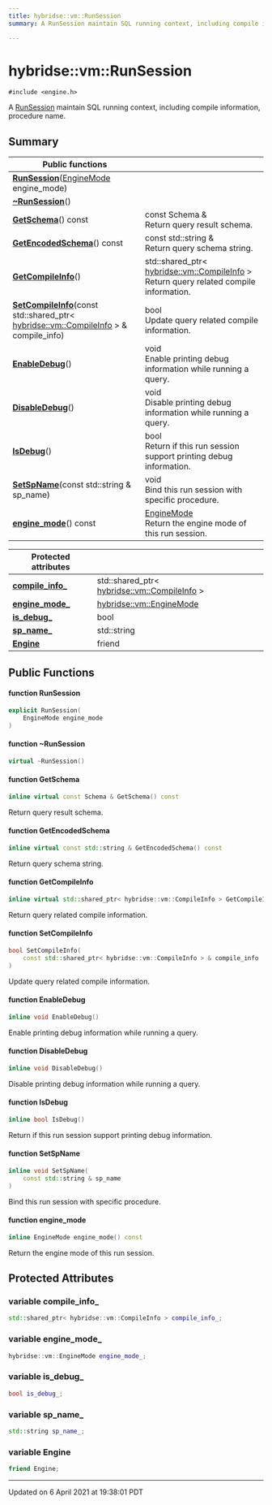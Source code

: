 ```yaml
---
title: hybridse::vm::RunSession
summary: A RunSession maintain SQL running context, including compile information, procedure name. 

---
```

# hybridse::vm::RunSession



`#include <engine.h>`

A [RunSession]() maintain SQL running context, including compile information, procedure name. 
## Summary


|  Public functions|            |
| -------------- | -------------- |
|**[RunSession](/hybridse/usage/api/c++/Classes/classhybridse_1_1vm_1_1_run_session.md#function-runsession)**([EngineMode](/hybridse/usage/api/c++/Namespaces/namespacehybridse_1_1vm.md#enum-enginemode) engine_mode)|  |
|**[~RunSession](/hybridse/usage/api/c++/Classes/classhybridse_1_1vm_1_1_run_session.md#function-~runsession)**()|  |
|**[GetSchema](/hybridse/usage/api/c++/Classes/classhybridse_1_1vm_1_1_run_session.md#function-getschema)**() const| const Schema & <br>Return query result schema.  |
|**[GetEncodedSchema](/hybridse/usage/api/c++/Classes/classhybridse_1_1vm_1_1_run_session.md#function-getencodedschema)**() const| const std::string & <br>Return query schema string.  |
|**[GetCompileInfo](/hybridse/usage/api/c++/Classes/classhybridse_1_1vm_1_1_run_session.md#function-getcompileinfo)**()| std::shared_ptr< [hybridse::vm::CompileInfo](/hybridse/usage/api/c++/Classes/classhybridse_1_1vm_1_1_compile_info.md) > <br>Return query related compile information.  |
|**[SetCompileInfo](/hybridse/usage/api/c++/Classes/classhybridse_1_1vm_1_1_run_session.md#function-setcompileinfo)**(const std::shared_ptr< [hybridse::vm::CompileInfo](/hybridse/usage/api/c++/Classes/classhybridse_1_1vm_1_1_compile_info.md) > & compile_info)| bool <br>Update query related compile information.  |
|**[EnableDebug](/hybridse/usage/api/c++/Classes/classhybridse_1_1vm_1_1_run_session.md#function-enabledebug)**()| void <br>Enable printing debug information while running a query.  |
|**[DisableDebug](/hybridse/usage/api/c++/Classes/classhybridse_1_1vm_1_1_run_session.md#function-disabledebug)**()| void <br>Disable printing debug information while running a query.  |
|**[IsDebug](/hybridse/usage/api/c++/Classes/classhybridse_1_1vm_1_1_run_session.md#function-isdebug)**()| bool <br>Return if this run session support printing debug information.  |
|**[SetSpName](/hybridse/usage/api/c++/Classes/classhybridse_1_1vm_1_1_run_session.md#function-setspname)**(const std::string & sp_name)| void <br>Bind this run session with specific procedure.  |
|**[engine_mode](/hybridse/usage/api/c++/Classes/classhybridse_1_1vm_1_1_run_session.md#function-engine_mode)**() const| [EngineMode](/hybridse/usage/api/c++/Namespaces/namespacehybridse_1_1vm.md#enum-enginemode) <br>Return the engine mode of this run session.  |



| **Protected attributes** | |
| -------------- | -------------- |
| **[compile_info_](/hybridse/usage/api/c++/Classes/classhybridse_1_1vm_1_1_run_session.md#variable-compile_info_)** | std::shared_ptr< [hybridse::vm::CompileInfo](/hybridse/usage/api/c++/Classes/classhybridse_1_1vm_1_1_compile_info.md) > |
| **[engine_mode_](/hybridse/usage/api/c++/Classes/classhybridse_1_1vm_1_1_run_session.md#variable-engine_mode_)** | [hybridse::vm::EngineMode](/hybridse/usage/api/c++/Namespaces/namespacehybridse_1_1vm.md#enum-enginemode) |
| **[is_debug_](/hybridse/usage/api/c++/Classes/classhybridse_1_1vm_1_1_run_session.md#variable-is_debug_)** | bool |
| **[sp_name_](/hybridse/usage/api/c++/Classes/classhybridse_1_1vm_1_1_run_session.md#variable-sp_name_)** | std::string |
| **[Engine](/hybridse/usage/api/c++/Classes/classhybridse_1_1vm_1_1_run_session.md#variable-engine)** | friend |

## Public Functions

#### function RunSession

```cpp
explicit RunSession(
    EngineMode engine_mode
)
```


#### function ~RunSession

```cpp
virtual ~RunSession()
```


#### function GetSchema

```cpp
inline virtual const Schema & GetSchema() const
```

Return query result schema. 

#### function GetEncodedSchema

```cpp
inline virtual const std::string & GetEncodedSchema() const
```

Return query schema string. 

#### function GetCompileInfo

```cpp
inline virtual std::shared_ptr< hybridse::vm::CompileInfo > GetCompileInfo()
```

Return query related compile information. 

#### function SetCompileInfo

```cpp
bool SetCompileInfo(
    const std::shared_ptr< hybridse::vm::CompileInfo > & compile_info
)
```

Update query related compile information. 

#### function EnableDebug

```cpp
inline void EnableDebug()
```

Enable printing debug information while running a query. 

#### function DisableDebug

```cpp
inline void DisableDebug()
```

Disable printing debug information while running a query. 

#### function IsDebug

```cpp
inline bool IsDebug()
```

Return if this run session support printing debug information. 

#### function SetSpName

```cpp
inline void SetSpName(
    const std::string & sp_name
)
```

Bind this run session with specific procedure. 

#### function engine_mode

```cpp
inline EngineMode engine_mode() const
```

Return the engine mode of this run session. 

## Protected Attributes

### variable compile_info_

```cpp
std::shared_ptr< hybridse::vm::CompileInfo > compile_info_;
```


### variable engine_mode_

```cpp
hybridse::vm::EngineMode engine_mode_;
```


### variable is_debug_

```cpp
bool is_debug_;
```


### variable sp_name_

```cpp
std::string sp_name_;
```


### variable Engine

```cpp
friend Engine;
```


-------------------------------

Updated on  6 April 2021 at 19:38:01 PDT